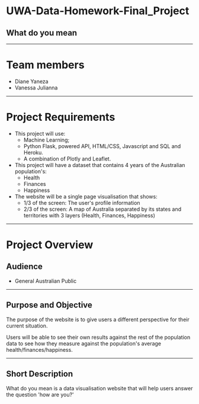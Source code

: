 # UWA-Data-Homework-Final_Project

## What do you mean ##

*******************
# Team members

- Diane Yaneza
- Vanessa Julianna

*******************
# Project Requirements

- This project will use: 
    * Machine Learning;
    * Python Flask, powered API, HTML/CSS, Javascript and SQL and Heroku.
    * A combination of Plotly and Leaflet. 
- This project will have a dataset that contains 4 years of the Australian population's:
    * Health
    * Finances
    * Happiness
- The website will be a single page visualisation that shows:
    * 1/3 of the screen: The user's profile information 
    * 2/3 of the screen: A map of Australia separated by its states and territories with 3 layers (Health, Finances, Happiness) 
    
*************************
# Project Overview
## Audience
- General Australian Public

*************************
## Purpose and Objective
The purpose of the website is to give users a different perspective for their current situation.

Users will be able to see their own results against the rest of the population data to see how they measure against the population's average health/finances/happiness. 

*************************
## Short Description

What do you mean is a data visualisation website that will help users answer the question 'how are you?'

